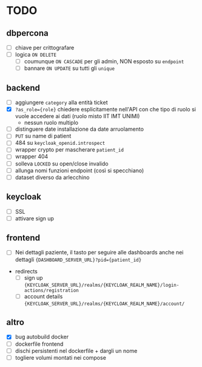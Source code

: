 # TODO

## dbpercona
- [ ] chiave per crittografare
- [ ] logica `ON DELETE`
  - [ ] coumunque `ON CASCADE` per gli admin, NON esposto su `endpoint`
  - [ ] bannare `ON UPDATE` su tutti gli `unique`

## backend
- [ ] aggiungere `category` alla entità ticket
- [X] `?as_role={role}` chiedere esplicitamente nell'API con che tipo di ruolo si vuole accedere ai dati (ruolo misto IIT IMT UNIMI)
  - nessun ruolo multiplo
- [ ] distinguere date installazione da date arruolamento
- [ ] `PUT` su name di patient
- [ ] 484 su `keycloak_openid.introspect`
- [ ] wrapper crypto per mascherare `patient_id`
- [ ] wrapper 404
- [ ] solleva `LOCKED` su open/close invalido
- [ ] allunga nomi funzioni endpoint (così si specchiano)
- [ ] dataset diverso da arlecchino

## keycloak
- [ ] SSL
- [ ] attivare sign up

## frontend
- [ ] Nei dettagli paziente, il tasto per seguire alle dashboards anche nei dettagli `{DASHBOARD_SERVER_URL}?pid={patient_id}`
- redirects
  - [ ] sign up `{KEYCLOAK_SERVER_URL}/realms/{KEYCLOAK_REALM_NAME}/login-actions/registration`
  - [ ] account details `{KEYCLOAK_SERVER_URL}/realms/{KEYCLOAK_REALM_NAME}/account/`

## altro
- [X] bug autobuild docker
- [ ] dockerfile frontend
- [ ] dischi persistenti nel dockerfile + dargli un nome
- [ ] togliere volumi montati nei compose
